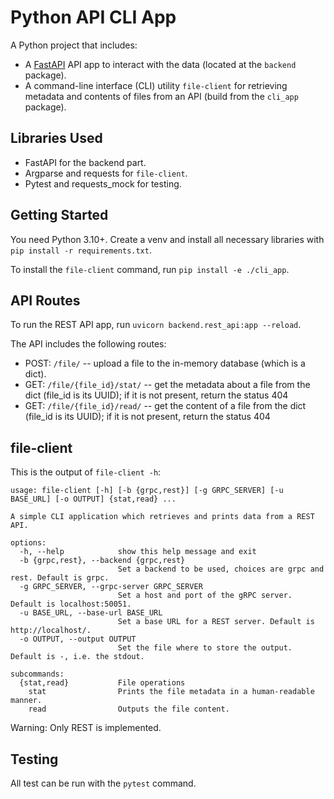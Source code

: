# Python API CLI App

A Python project that includes:
- A [FastAPI](https://fastapi.tiangolo.com/) API app to interact with the data (located at the `backend` package).
- A command-line interface (CLI) utility `file-client` for retrieving metadata and contents of files from an API (build from the `cli_app` package).

## Libraries Used
- FastAPI for the backend part.
- Argparse and requests for `file-client`.
- Pytest and requests_mock for testing.

## Getting Started

You need Python 3.10+. Create a venv and install all necessary libraries with `pip install -r requirements.txt`.

To install the `file-client` command, run `pip install -e ./cli_app`.

## API Routes
To run the REST API app, run `uvicorn backend.rest_api:app --reload`.

The API includes the following routes:
- POST: `/file/` -- upload a file to the in-memory database (which is a dict).
- GET: `/file/{file_id}/stat/` -- get the metadata about a file from the dict (file_id is its UUID); if it is not present, return the status 404
- GET: `/file/{file_id}/read/` -- get the content of a file from the dict (file_id is its UUID); if it is not present, return the status 404

## file-client
This is the output of `file-client -h`:

```
usage: file-client [-h] [-b {grpc,rest}] [-g GRPC_SERVER] [-u BASE_URL] [-o OUTPUT] {stat,read} ...

A simple CLI application which retrieves and prints data from a REST API.

options:
  -h, --help            show this help message and exit
  -b {grpc,rest}, --backend {grpc,rest}
                        Set a backend to be used, choices are grpc and rest. Default is grpc.
  -g GRPC_SERVER, --grpc-server GRPC_SERVER
                        Set a host and port of the gRPC server. Default is localhost:50051.
  -u BASE_URL, --base-url BASE_URL
                        Set a base URL for a REST server. Default is http://localhost/.
  -o OUTPUT, --output OUTPUT
                        Set the file where to store the output. Default is -, i.e. the stdout.

subcommands:
  {stat,read}           File operations
    stat                Prints the file metadata in a human-readable manner.
    read                Outputs the file content.
```

Warning: Only REST is implemented.

## Testing
All test can be run with the `pytest` command.
